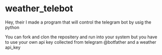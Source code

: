 # weather_telebot
Hey, their I made a program that will control the telegram bot by usig the python

You can fork and clon the repositery and run into your system but you have to use your own api key collected from telegram @botfather and a weather api_key
